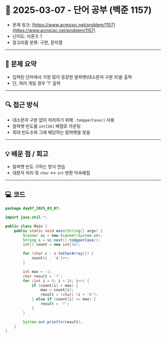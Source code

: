# 📅 2025-03-07 - 단어 공부 (백준 1157)

- 문제 링크: [https://www.acmicpc.net/problem/1157](https://www.acmicpc.net/problem/1157)
- 난이도: 브론즈 1
- 알고리즘 분류: 구현, 문자열

---

## 📌 문제 요약

- 입력된 단어에서 가장 많이 등장한 알파벳(대소문자 구분 X)을 출력
- 단, 여러 개일 경우 '?' 출력

---

## 🔍 접근 방식

- 대소문자 구분 없이 처리하기 위해 `.toUpperCase()` 사용
- 알파벳 빈도를 `int[26]` 배열로 카운팅
- 최대 빈도수와 그에 해당하는 알파벳을 찾음

---

## 💡 배운 점 / 회고

- 알파벳 빈도 구하는 방식 연습
- 대문자 처리 및 `char` ↔ `int` 변환 익숙해짐

---

## 💻 코드

```java
package day07_2025_03_07;

import java.util.*;

public class Main {
    public static void main(String[] args) {
        Scanner sc = new Scanner(System.in);
        String s = sc.next().toUpperCase();
        int[] count = new int[26];

        for (char c : s.toCharArray()) {
            count[c - 'A']++;
        }

        int max = -1;
        char result = '?';
        for (int i = 0; i < 26; i++) {
            if (count[i] > max) {
                max = count[i];
                result = (char) (i + 'A');
            } else if (count[i] == max) {
                result = '?';
            }
        }

        System.out.println(result);
    }
}

```
